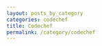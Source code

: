 ```yaml
---
layout: posts_by_category
categories: codechef
title: Codechef
permalink: /category/codechef
---
```

